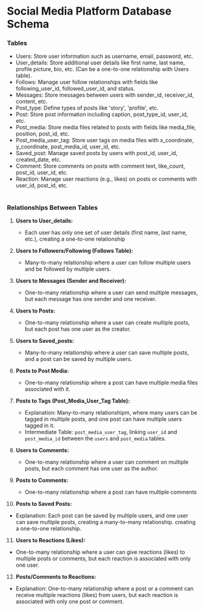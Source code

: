 # Social Media Platform Database Schema

### Tables

- Users: Store user information such as username, email, password, etc.
- User_details: Store additional user details like first name, last name, profile picture, bio, etc. (Can be a one-to-one relationship with Users table).
- Follows: Manage user follow relationships with fields like following_user_id, followed_user_id, and status.
- Messages: Store messages between users with sender_id, receiver_id, content, etc.
- Post_type: Define types of posts like 'story', 'profile', etc.
- Post: Store post information including caption, post_type_id, user_id, etc.
- Post_media: Store media files related to posts with fields like media_file, position, post_id, etc.
- Post_media_user_tag: Store user tags on media files with x_coordinate, y_coordinate, post_media_id, user_id, etc.
- Saved_post: Manage saved posts by users with post_id, user_id, created_date, etc.
- Comment: Store comments on posts with comment text, like_count, post_id, user_id, etc.
- Reaction: Manage user reactions (e.g., likes) on posts or comments with user_id, post_id, etc.

#

### Relationships Between Tables

1. **Users to User_details:**

   - Each user has only one set of user details (first name, last name, etc.), creating a one-to-one relationship

2. **Users to Followers/Following (Follows Table):**

   - Many-to-many relationship where a user can follow multiple users and be followed by multiple users.

3. **Users to Messages (Sender and Receiver):**

   - One-to-many relationship where a user can send multiple messages, but each message has one sender and one receiver.

4. **Users to Posts:**

   - One-to-many relationship where a user can create multiple posts, but each post has one user as the creator.

5. **Users to Saved_posts:**

   - Many-to-many relationship where a user can save multiple posts, and a post can be saved by multiple users.

6. **Posts to Post Media:**

   - One-to-many relationship where a post can have multiple media files associated with it.

7. **Posts to Tags (Post_Media_User_Tag Table):**

   - Explanation: Many-to-many relationshipm, where many users can be tagged in multiple posts, and one post can have multiple users tagged in it.
   - Intermediate Table: `post_media_user_tag`, linking `user_id` and `post_media_id` between the `users` and `post_media` tables.

8. **Users to Comments:**

   - One-to-many relationship where a user can comment on multiple posts, but each comment has one user as the author.

9. **Posts to Comments:**

   - One-to-many relationship where a post can have multiple comments

10. **Posts to Saved Posts:**

- Explanation: Each post can be saved by multiple users, and one user can save multiple posts, creating a many-to-many relationship. creating a one-to-one relationship.

11. **Users to Reactions (Likes):**

- One-to-many relationship where a user can give reactions (likes) to multiple posts or comments, but each reaction is associated with only one user.

12. **Posts/Comments to Reactions:**

- Explanation: One-to-many relationship where a post or a comment can receive multiple reactions (likes) from users, but each reaction is associated with only one post or comment.
